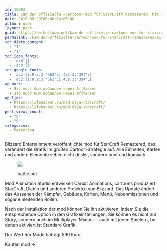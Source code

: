 ```yaml
---
id: 10983
title: Kam der offizielle «Cartoon» mod für StarCraft Remastered. Mit ihm das Spiel komplett umgestaltet
date: 2019-09-29T06:46:14+00:00
author: user
layout: post
guid: https://de.bestwow.net/kam-der-offizielle-cartoon-mod-fur-starcraft-remastered-mit-ihm-das-spiel-komplett-umgestaltet/
permalink: /kam-der-offizielle-cartoon-mod-fur-starcraft-remastered-mit-ihm-das-spiel-komplett-umgestaltet/
tdc_dirty_content:
  - "1"
  - "1"
tdc_icon_fonts:
  - 'a:0:{}'
  - 'a:0:{}'
tdc_google_fonts:
  - 'a:2:{i:0;s:3:"662";i:4;s:3:"394";}'
  - 'a:2:{i:0;s:3:"662";i:4;s:3:"394";}'
ap_mark:
  - Это пост был добавлен через AftParser
  - Это пост был добавлен через AftParser
ap_link:
  - https://lifehacker.ru/mod-dlya-starcraft/
  - https://lifehacker.ru/mod-dlya-starcraft/
post_views_count:
  - "5"
  - "5"
categories:
  - Marketing
---
```

Blizzard Entertainment veröffentlichte mod für StarCraft Remastered, das verändert die Grafik im großen Cartoon-Strategie auf. Alle Einheiten, Karten und andere Elemente sehen nicht düster, sondern bunt und komisch.<figure>

![](https://de.bestwow.net/wp-content/uploads/2019/09/-1.jpg) <figcaption>battle.net</figcaption></figure> 

Mod Animation Studio entwickelt Carbot Animations, cartoons produziert StarCraft, Diablo und anderen Projekten von Blizzard. Das Update ändert das Aussehen der Kämpfer, Gebäude, Karten, Menü, Nebenmissionen und sogar einleitenden Rollen.

Nach der Installation der mod können Sie ihn aktivieren, indem Sie die entsprechende Option in den Grafikeinstellungen. Sie können es nicht nur Story, sondern auch im Multiplayer-Modus — auch mit jenen Spielern, bei denen aktiviert ist Standard Grafik.</p> 

Der Wert der Mode beträgt 599 Euro.

Kaufen mod →